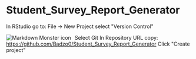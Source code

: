 # Student_Survey_Report_Generator

In RStudio go to: File -> New Project
select "Version Control"


<img src="/Readme/img1.png"
     alt="Markdown Monster icon"
     style="float: left; margin-right: 10;" />



Select Git
In Repository URL copy: https://github.com/Badzo0/Student_Survey_Report_Generator
Click "Create project"
